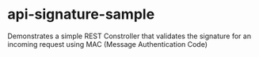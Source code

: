 # api-signature-sample

Demonstrates a simple REST Constroller that validates the signature for an incoming request using MAC (Message Authentication Code)
